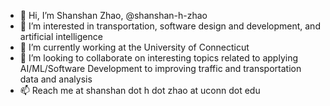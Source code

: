 - 👋 Hi, I’m Shanshan Zhao, @shanshan-h-zhao
- 👀 I’m interested in transportation, software design and development, and artificial intelligence
- 🌱 I’m currently working at the University of Connecticut
- 💞️ I’m looking to collaborate on interesting topics related to applying AI/ML/Software Development to improving traffic and transportation data and analysis
- 📫 Reach me at shanshan dot h dot zhao at uconn dot edu

<!---
shanshan-h-zhao/shanshan-h-zhao is a ✨ special ✨ repository because its `README.md` (this file) appears on your GitHub profile.
You can click the Preview link to take a look at your changes.
--->
